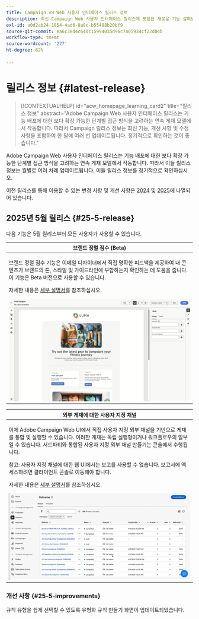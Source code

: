 ```yaml
---
title: Campaign v8 Web 사용자 인터페이스 릴리스 정보
description: 최신 Campaign Web 사용자 인터페이스 릴리스에 포함된 새로운 기능 살펴보기
exl-id: a0d2ab24-1854-4ad6-8a8c-b55488b20bf9
source-git-commit: ea6c38d4c640c15994035d96c7a05934cf22d04b
workflow-type: tm+mt
source-wordcount: '277'
ht-degree: 62%

---
```


# 릴리스 정보 {#latest-release}

>[!CONTEXTUALHELP]
>id="acw_homepage_learning_card2"
>title="릴리스 정보"
>abstract="Adobe Campaign Web 사용자 인터페이스 릴리스는 기능 배포에 대한 보다 확장 가능한 단계별 접근 방식을 고려하는 연속 게재 모델에서 작동합니다. 따라서 Campaign 릴리스 정보는 최신 기능, 개선 사항 및 수정 사항을 포함하여 한 달에 여러 번 업데이트됩니다. 정기적으로 확인하는 것이 좋습니다."

Adobe Campaign Web 사용자 인터페이스 릴리스는 기능 배포에 대한 보다 확장 가능한 단계별 접근 방식을 고려하는 연속 게재 모델에서 작동합니다. 따라서 이들 릴리스 정보는 월별로 여러 차례 업데이트됩니다. 이들 릴리스 정보를 정기적으로 확인하십시오.

이전 릴리스를 통해 이용할 수 있는 변경 사항 및 개선 사항은 [2024](release-notes-24.md) 및 [2025](release-notes-25.md)에 나열되어 있습니다.

## 2025년 5월 릴리스 {#25-5-release}

다음 기능은 5월 릴리스부터 모든 사용자가 사용할 수 있습니다.

<table>
<thead>
<tr>
<th><strong>브랜드 정렬 점수 (Beta)</strong><br/></th>
</tr>
</thead>
<tbody>
<tr>
<td>
<p>브랜드 정렬 점수 기능은 이메일 디자이너에서 직접 명확한 피드백을 제공하여 내 콘텐츠가 브랜드의 톤, 스타일 및 가이드라인에 부합하는지 확인하는 데 도움을 줍니다. 이 기능은 Beta 버전으로 사용할 수 있습니다.</p>
<p>자세한 내용은 <a href="../content/brands-score.md">세부 설명서</a>를 참조하십시오.</p>
<img src="assets/do-not-localize/brand-score.gif">
</td>
</tr>
</tbody>
</table>

<table>
<thead>
<tr>
<th><strong>외부 게재에 대한 사용자 지정 채널</strong><br/></th>
</tr>
</thead>
<tbody>
<tr>
<td>
<p>이제 Adobe Campaign Web UI에서 직접 사용자 지정 외부 채널을 기반으로 게재를 통합 및 실행할 수 있습니다. 이러한 게재는 독립 실행형이거나 워크플로우의 일부일 수 있습니다. 서드파티와 통합된 사용자 지정 외부 채널 만들기는 콘솔에서 수행됩니다.</p>
<p>참고: 사용자 지정 채널에 대한 웹 UI에서는 보고를 사용할 수 없습니다. 보고서에 액세스하려면 클라이언트 콘솔로 이동해야 합니다.</p>
<p>자세한 내용은 <a href="../call-center/gs-custom-channel.md">세부 설명서</a>를 참조하십시오.</p>
<img src="assets/do-not-localize/custom-channel.gif">
</td>
</tr>
</tbody>
</table>

### 개선 사항 {#25-5-improvements}

규칙 유형을 쉽게 선택할 수 있도록 유형화 규칙 만들기 화면이 업데이트되었습니다.
